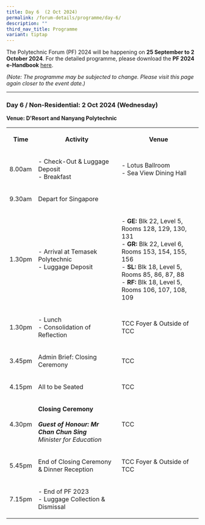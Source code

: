 ```yaml
---
title: Day 6  (2 Oct 2024)
permalink: /forum-details/programme/day-6/
description: ""
third_nav_title: Programme
variant: tiptap
---
```

<p>The Polytechnic Forum (PF) 2024 will be happening on <strong>25 September to 2 October 2024</strong>.
For the detailed programme, please download the&nbsp;<strong>PF 2024 e-Handbook</strong> 
<a href="/files/pf%202023%20-%20e-handbook%20(updated%209%20sep).pdf" rel="noopener noreferrer nofollow" target="_blank">here</a>.</p>
<p><em>(Note: The programme may be subjected to change. Please visit this page again closer to the event date.)</em>
</p>
<hr>
<h3><strong>Day 6 / Non-Residential: 2 Oct 2024 (Wednesday)</strong></h3>
<p><strong>Venue: D'Resort and Nanyang Polytechnic</strong>
</p>
<table style="minWidth: 75px">
<colgroup>
<col>
<col>
<col>
</colgroup>
<tbody>
<tr>
<th rowspan="1" colspan="1">
<p>Time</p>
</th>
<th rowspan="1" colspan="1">
<p>Activity</p>
</th>
<th rowspan="1" colspan="1">
<p>Venue</p>
</th>
</tr>
<tr>
<td rowspan="1" colspan="1">
<p>8.00am</p>
</td>
<td rowspan="1" colspan="1">
<p>- Check-Out &amp; Luggage Deposit
<br>- Breakfast</p>
</td>
<td rowspan="1" colspan="1">
<p>- Lotus Ballroom
<br>- Sea View Dining Hall</p>
</td>
</tr>
<tr>
<td rowspan="1" colspan="1">
<p>9.30am</p>
</td>
<td rowspan="1" colspan="1">
<p>Depart for Singapore</p>
</td>
<td rowspan="1" colspan="1">
<p></p>
</td>
</tr>
<tr>
<td rowspan="1" colspan="1">
<p>1.30pm</p>
</td>
<td rowspan="1" colspan="1">
<p>- Arrival at Temasek Polytechnic
<br>- Luggage Deposit</p>
</td>
<td rowspan="1" colspan="1">
<p>- <strong>GE:</strong> Blk 22, Level 5, Rooms 128, 129, 130, 131
<br>- <strong>GR:</strong> Blk 22, Level 6, Rooms 153, 154, 155, 156
<br>- <strong>SL:</strong> Blk 18, Level 5, Rooms 85, 86, 87, 88
<br>- <strong>RF:</strong> Blk 18, Level 5, Rooms 106, 107, 108, 109</p>
</td>
</tr>
<tr>
<td rowspan="1" colspan="1">
<p>1.30pm</p>
</td>
<td rowspan="1" colspan="1">
<p>- Lunch
<br>- Consolidation of Reflection</p>
</td>
<td rowspan="1" colspan="1">
<p>TCC Foyer &amp; Outside of TCC</p>
</td>
</tr>
<tr>
<td rowspan="1" colspan="1">
<p>3.45pm</p>
</td>
<td rowspan="1" colspan="1">
<p>Admin Brief: Closing Ceremony</p>
</td>
<td rowspan="1" colspan="1">
<p>TCC</p>
</td>
</tr>
<tr>
<td rowspan="1" colspan="1">
<p>4.15pm</p>
</td>
<td rowspan="1" colspan="1">
<p>All to be Seated</p>
</td>
<td rowspan="1" colspan="1">
<p>TCC</p>
</td>
</tr>
<tr>
<td rowspan="1" colspan="1">
<p>4.30pm</p>
</td>
<td rowspan="1" colspan="1">
<p><strong>Closing Ceremony</strong>
<br>
<br><strong><em>Guest of Honour: Mr Chan Chun Sing</em></strong>
<br><em>Minister for Education</em>
<br>
</p>
</td>
<td rowspan="1" colspan="1">
<p>TCC</p>
</td>
</tr>
<tr>
<td rowspan="1" colspan="1">
<p>5.45pm</p>
</td>
<td rowspan="1" colspan="1">
<p>End of Closing Ceremony &amp; Dinner Reception</p>
</td>
<td rowspan="1" colspan="1">
<p>TCC Foyer &amp; Outside of TCC</p>
</td>
</tr>
<tr>
<td rowspan="1" colspan="1">
<p>7.15pm</p>
</td>
<td rowspan="1" colspan="1">
<p>- End of PF 2023
<br>- Luggage Collection &amp; Dismissal</p>
</td>
<td rowspan="1" colspan="1">
<p></p>
</td>
</tr>
</tbody>
</table>
<p></p>